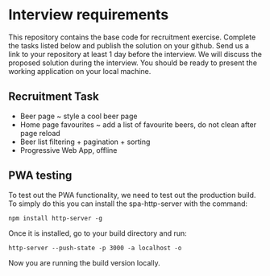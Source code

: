 # Interview requirements

This repository contains the base code for recruitment exercise. Complete the tasks listed below and publish the solution on your github. Send us a link to your repository at least 1 day before the interview. 
We will discuss the proposed solution during the interview. You should be ready to present the working application on your local machine.

## Recruitment Task

- Beer page ~ style a cool beer page
- Home page favourites ~ add a list of favourite beers, do not clean after page reload
- Beer list filtering + pagination + sorting
- Progressive Web App, offline


## PWA testing
To test out the PWA functionality, we need to test out the production build. To simply do this you can install the spa-http-server with the command: 

`npm install http-server -g`

Once it is installed, go to your build directory and run:

`http-server --push-state -p 3000 -a localhost -o`

Now you are running the build version locally.